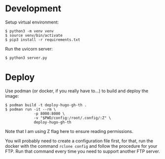 # Development

Setup virtual environment:

    $ python3 -m venv venv
    $ source venv/bin/activate
    $ pip3 install -r requirements.txt

Run the uvicorn server:

    $ python3 server.py

# Deploy

Use podman (or docker, if you really have to...) to build and deploy the image:

    $ podman build -t deploy-hugo-gh-th .
    $ podman run -it --rm \
                 -p 8000:8000 \
                 -v "$PWD/config:/root/.config/:Z" \
                 deploy-hugo-gh-th

Note that I am using Z flag here to ensure reading permissions.

You will probably need to create a configuration file first, for that, run the
docker with the command `rclone config` and follow the procedure for your FTP.
Run that command every time you need to support another FTP server.
